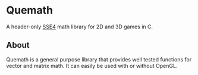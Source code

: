 #  Quemath
A header-only [SSE4](https://en.wikipedia.org/wiki/SSE4) math library for 2D and 3D games in C.

## About
Quemath is a general purpose library that provides well tested functions for vector and matrix math. It can easily be used with or without OpenGL.
